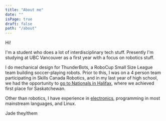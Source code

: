 ```yaml
---
title: "About me"
date: ""
isPage: true
draft: false
path: "/about"
---
```

Hi!

I'm a student who does a lot of interdisciplinary tech stuff. Presently I'm studying at UBC Vancouver as a first year with a focus on robotics stuff.

I do mechanical design for ThunderBots, a RoboCup Small Size League team building soccer-playing robots. Prior to this, I was on a 4 person team participating in Skills Canada Robotics, and in my last year of high school, we had the opportunity to [go to Nationals in Halifax](blog/i-competed-in-skills-canada-robotics), where we achieved first place for Saskatchewan.

Other than robotics, I have experience in [electronics](blog/i-designed-and-built-a-mechanical-macropad-numpad/), programming in most mainstream languages, and Linux.

 Jade 
they/them
